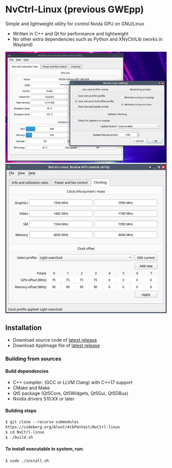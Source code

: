 # NvCtrl-Linux (previous GWEpp)
Simple and lightweight utility for control Nvida GPU on GNU/Linux

* Written in C++ and Qt for performance and lightweight
* No other extra dependencies such as Python and XNvCtrlLib (works in Wayland)

![UI 1](img/ui1.png)
![UI 1](img/ui2.png)

## Installation
* Download source code of [latest release](https://codeberg.org/AlexCr4ckPentest/NvCtrl-linux/releases/latest)
* Download AppImage file of [latest release](https://codeberg.org/AlexCr4ckPentest/NvCtrl-linux/releases/latest)

### Building from sources
#### Build dependencies
* C++ compiler: (GCC or LLVM Clang) with C++17 support
* CMake and Make
* Qt5 package (Qt5Core, Qt5Widgets, Qt5Gui, Qt5DBus)
* Nvidia drivers 510.XX or later
#### Building steps
```
$ git clone --recurse-submodules https://codeberg.org/AlexCr4ckPentest/NvCtrl-linux
$ cd NvCtrl-linux
$ ./build.sh
```
#### To install executable in system, run:
``` $ sudo ./install.sh ```